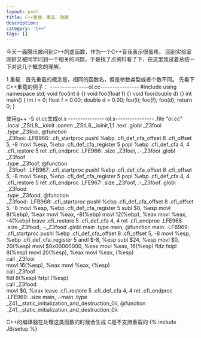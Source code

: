 ```yaml
---
layout: post
title: C++重载、覆盖、隐藏
description: 
category: "C++"
tags: []
---
```

今天一面腾讯被问到C++的虚函数，作为一个C++盲我表示很蛋疼。
回到实验室刚好又被同学问到一个相关的问题，于是找了点资料看了下，在这里我试着总结一下对这几个概念的理解。

1.重载：首先重载的概念是，相同的函数名，但是参数类型或者个数不同。
先看下C++重载的例子：
----------------ol.cc----------------
#include <iostream>
using namespace std;
void foo(int i) {}
void foo(float f) {}
void foo(double d) {}
int main()
{
	int i = 0;
	float f = 0.00;
	double d = 0.00;
	foo(i);
	foo(f);
	foo(d);
	return 0;
}

使用g++ -S ol.cc生成ol.s
----------------ol.s----------------
	.file	"ol.cc"
	.local	_ZStL8__ioinit
	.comm	_ZStL8__ioinit,1,1
	.text
	.globl	_Z3fooi
	<br>.type	_Z3fooi, @function</br>
_Z3fooi:
.LFB966:
	.cfi_startproc
	pushl	%ebp
	.cfi_def_cfa_offset 8
	.cfi_offset 5, -8
	movl	%esp, %ebp
	.cfi_def_cfa_register 5
	popl	%ebp
	.cfi_def_cfa 4, 4
	.cfi_restore 5
	ret
	.cfi_endproc
.LFE966:
	.size	_Z3fooi, .-_Z3fooi
	.globl	_Z3foof
	<br>.type	_Z3foof, @function</br>
_Z3foof:
.LFB967:
	.cfi_startproc
	pushl	%ebp
	.cfi_def_cfa_offset 8
	.cfi_offset 5, -8
	movl	%esp, %ebp
	.cfi_def_cfa_register 5
	popl	%ebp
	.cfi_def_cfa 4, 4
	.cfi_restore 5
	ret
	.cfi_endproc
.LFE967:
	.size	_Z3foof, .-_Z3foof
	.globl	_Z3food
	<br>.type	_Z3food, @function</br>
_Z3food:
.LFB968:
	.cfi_startproc
	pushl	%ebp
	.cfi_def_cfa_offset 8
	.cfi_offset 5, -8
	movl	%esp, %ebp
	.cfi_def_cfa_register 5
	subl	$8, %esp
	movl	8(%ebp), %eax
	movl	%eax, -8(%ebp)
	movl	12(%ebp), %eax
	movl	%eax, -4(%ebp)
	leave
	.cfi_restore 5
	.cfi_def_cfa 4, 4
	ret
	.cfi_endproc
.LFE968:
	.size	_Z3food, .-_Z3food
	.globl	main
	.type	main, @function
main:
.LFB969:
	.cfi_startproc
	pushl	%ebp
	.cfi_def_cfa_offset 8
	.cfi_offset 5, -8
	movl	%esp, %ebp
	.cfi_def_cfa_register 5
	andl	$-8, %esp
	subl	$24, %esp
	movl	$0, 20(%esp)
	movl	$0x00000000, %eax
	movl	%eax, 16(%esp)
	fldz
	fstpl	8(%esp)
	movl	20(%esp), %eax
	movl	%eax, (%esp)
	<br>call	_Z3fooi</br>
	movl	16(%esp), %eax
	movl	%eax, (%esp)
	<br>call	_Z3foof</br>
	fldl	8(%esp)
	fstpl	(%esp)
	<br>call	_Z3food</br>
	movl	$0, %eax
	leave
	.cfi_restore 5
	.cfi_def_cfa 4, 4
	ret
	.cfi_endproc
.LFE969:
	.size	main, .-main
	.type	_Z41__static_initialization_and_destruction_0ii, @function
_Z41__static_initialization_and_destruction_0ii:

C++的编译器在处理这类函数的时候会生成
C是不支持重载的
{% include JB/setup %}
